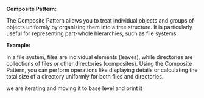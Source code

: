 <strong>Composite Pattern:</strong>
<p>
The Composite Pattern allows you to treat individual objects and groups of objects uniformly by organizing them 
into a tree structure. It is particularly useful for representing part-whole hierarchies, such as file systems.
</p>
<strong>Example:</strong>
<p>
In a file system, files are individual elements (leaves), while directories are collections of files or other directories (composites). 
Using the Composite Pattern, you can perform operations like displaying details or calculating the total size 
of a directory uniformly for both files and directories.
</p>

<p> we are iterating and moving it to base level and print it </p>